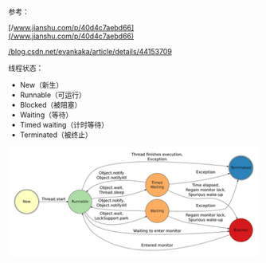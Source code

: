 参考：

[/www.jianshu.com/p/40d4c7aebd66](/www.jianshu.com/p/40d4c7aebd66)

[/blog.csdn.net/evankaka/article/details/44153709](/blog.csdn.net/evankaka/article/details/44153709)



线程状态：

* New（新生）
* Runnable（可运行）
* Blocked（被阻塞）
* Waiting（等待）
* Timed waiting（计时等待）
* Terminated（被终止）



![](/assets/ThreadState.png)



